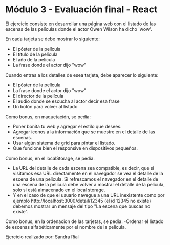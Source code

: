 # Módulo 3 - Evaluación final - React

El ejercicio consiste en desarrollar una página web con el listado de las escenas de las películas donde el
actor Owen Wilson ha dicho 'wow'.

En cada tarjeta se debe mostrar lo siguiente:

- El póster de la película
- El título de la película
- El año de la película
- La frase donde el actor dijo "wow"

Cuando entras a los detalles de esea tarjeta, debe aparecer lo siguiente:

- El póster de la película
- La frase donde el actor dijo "wow"
- El director de la película
- El audio donde se escucha al actor decir esa frase
- Un botón para volver al listado

Como bonus, en maquetación, se pedía:

- Poner bonita tu web y agregar el estilo que desees.
- Agregar iconos a la información que se muestre en el detalle de las escenas.
- Usar algún sistema de grid para pintar el listado.
- Que funcione bien el responsive en dispositivos pequeños.

Como bonus, en el localStorage, se pedía:

- La URL del detalle de cada escena sea compatible, es decir,
  que si visitamos esa URL directamente en el navegador se vea el detalle de la escena de una película.
  Si refrescamos el navegador en el detalle de una escena de la película debe volver a mostrar el
  detalle de la película, solo si está almacenado en el local storage.
- Y en el caso de que el usuario navegue a una URL inexistente como por ejemplo
  http://localhost:3000/detail/12345 (el id 12345 no existe) debemos mostrar un mensaje
  del tipo "La escena que buscas no existe".

Como bonus, en la ordenacion de las tarjetas, se pedía:
-Ordenar el listado de escenas alfabéticamente por el nombre de la
película.

Ejercicio realizado por: Sandra Rial
